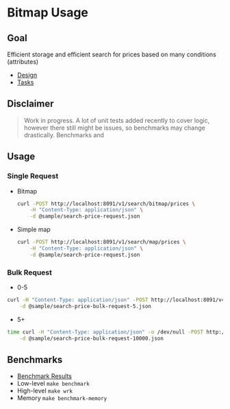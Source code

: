 # Bitmap Usage

## Goal

Efficient storage and efficient search for prices based on many conditions (attributes)

* [Design](docs/design.md)
* [Tasks](docs/tasks.md)

## Disclaimer
> Work in progress. A lot of unit tests added recently to cover logic, however there still might be issues,
> so benchmarks may change drastically.
> Benchmarks and 
 
## Usage

### Single Request
* Bitmap 
  ```bash
  curl -POST http://localhost:8091/v1/search/bitmap/prices \
      -H "Content-Type: application/json" \
      -d @sample/search-price-request.json
  ```
* Simple map
  ```bash
  curl -POST http://localhost:8091/v1/search/map/prices \
      -H "Content-Type: application/json" \
      -d @sample/search-price-request.json
  ```
### Bulk Request

* 0-5

```bash
curl -H "Content-Type: application/json" -POST http://localhost:8091/v4/search/bitmap/bulk/prices \
    -d @sample/search-price-bulk-request-5.json
```

* 5+

```bash
time curl -H "Content-Type: application/json" -o /dev/null -POST http://localhost:8091/v4/search/bitmap/bulk/prices \
    -d @sample/search-price-bulk-request-10000.json
```

## Benchmarks
* [Benchmark Results](docs/benchmark.md)
* Low-level `make benchmark`
* High-level `make wrk`
* Memory `make benchmark-memory`